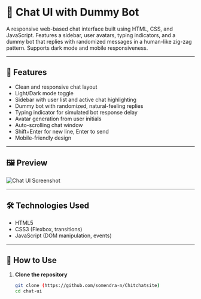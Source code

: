 # 💬 Chat UI with Dummy Bot

A responsive web-based chat interface built using HTML, CSS, and JavaScript. Features a sidebar, user avatars, typing indicators, and a dummy bot that replies with randomized messages in a human-like zig-zag pattern. Supports dark mode and mobile responsiveness.

---

## 🚀 Features

- Clean and responsive chat layout
- Light/Dark mode toggle
- Sidebar with user list and active chat highlighting
- Dummy bot with randomized, natural-feeling replies
- Typing indicator for simulated bot response delay
- Avatar generation from user initials
- Auto-scrolling chat window
- Shift+Enter for new line, Enter to send
- Mobile-friendly design

---

## 🖼️ Preview

![Chat UI Screenshot](screenshot.png) <!-- Replace with actual screenshot path -->

---

## 🛠️ Technologies Used

- HTML5
- CSS3 (Flexbox, transitions)
- JavaScript (DOM manipulation, events)

---

## 🔧 How to Use

1. **Clone the repository**
   ```bash
   git clone (https://github.com/somendra-n/Chitchatsite)
   cd chat-ui
